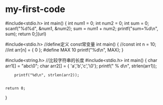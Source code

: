 # my-first-code
#include<stdio.h>
int main()
{
	int num1 = 0;
	int num2 = 0;
	int sum = 0;	   
  scanf("%d%d", &num1, &num2);
		sum = num1 + num2;
	    printf("sum=%d\n", sum);
	return 0;](url)
  

             
#include<stdio.h>                       //define定义  const常变量
int main()
{
	//const int n = 10;
	//int arr[n] = { 0 };
#define MAX 10
	printf("%d\n", MAX);
}
	


#include<string.h>                       //比较字符串的长度
#include<stdio.h>
int main()
{
	char arr1[] = "abc\0";
	char arr2[] = { 'a','b','c','\0'};
	printf(" % d\n", strlen(arr1));

		printf("%d\n", strlen(arr2));


	return 0;
}
